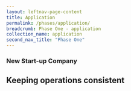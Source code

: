 ```yaml
---
layout: leftnav-page-content
title: Application
permalink: /phases/application/
breadcrumb: Phase One - application
collection_name: application
second_nav_title: "Phase One"
---
```



### New Start-up Company
## Keeping operations consistent
